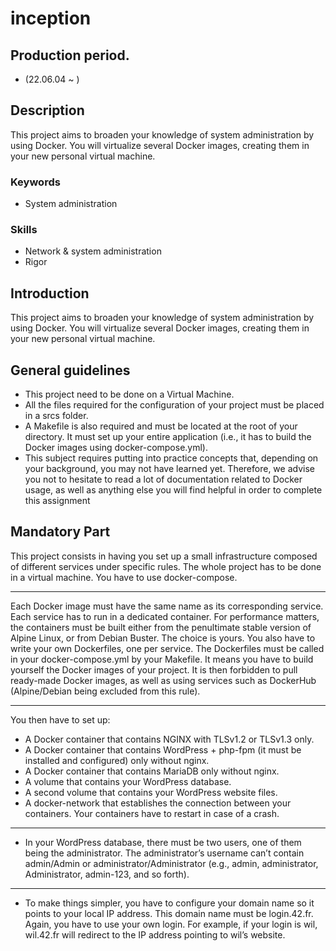 # inception

## Production period.
- (22.06.04 ~ )

## Description
This project aims to broaden your knowledge of system administration by using Docker. You will virtualize several Docker images, creating them in your new personal virtual machine.

### Keywords
- System administration
### Skills
- Network & system administration
- Rigor
## Introduction
This project aims to broaden your knowledge of system administration by using Docker.
You will virtualize several Docker images, creating them in your new personal virtual
machine.
## General guidelines
- This project need to be done on a Virtual Machine.
- All the files required for the configuration of your project must be placed in a srcs
folder.
- A Makefile is also required and must be located at the root of your directory. It
must set up your entire application (i.e., it has to build the Docker images using
docker-compose.yml).
- This subject requires putting into practice concepts that, depending on your background, you may not have learned yet. Therefore, we advise you not to hesitate to
read a lot of documentation related to Docker usage, as well as anything else you
will find helpful in order to complete this assignment

## Mandatory Part
This project consists in having you set up a small infrastructure composed of different
services under specific rules. The whole project has to be done in a virtual machine. You
have to use docker-compose.
*** 
Each Docker image must have the same name as its corresponding service.
Each service has to run in a dedicated container.
For performance matters, the containers must be built either from the penultimate stable
version of Alpine Linux, or from Debian Buster. The choice is yours.
You also have to write your own Dockerfiles, one per service. The Dockerfiles must
be called in your docker-compose.yml by your Makefile.
It means you have to build yourself the Docker images of your project. It is then forbidden to pull ready-made Docker images, as well as using services such as DockerHub
(Alpine/Debian being excluded from this rule).
*** 
You then have to set up:
- A Docker container that contains NGINX with TLSv1.2 or TLSv1.3 only.
- A Docker container that contains WordPress + php-fpm (it must be installed and
configured) only without nginx.
- A Docker container that contains MariaDB only without nginx.
- A volume that contains your WordPress database.
- A second volume that contains your WordPress website files.
- A docker-network that establishes the connection between your containers.
Your containers have to restart in case of a crash.
***
- In your WordPress database, there must be two users, one of them being the administrator. The administrator’s username can’t contain admin/Admin or administrator/Administrator (e.g., admin, administrator, Administrator, admin-123, and
so forth).
*** 
- To make things simpler, you have to configure your domain name so it points to your
local IP address.
This domain name must be login.42.fr. Again, you have to use your own login.
For example, if your login is wil, wil.42.fr will redirect to the IP address pointing to
wil’s website.


